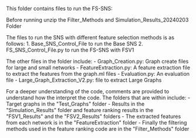 This folder contains files to run the FS-SNS:

Before running unzip the Filter_Methods and Simulation_Results_20240203 Folder

The files to run the SNS with different feature selection methods is as follows:
	1. Base_SNS_Control_File to run the Base SNS
	2. FS_SNS_Control_File.py to run the FS-SNS with FSV1

The other files in the folder include:
	- Graph_Creation.py: Graph create files for large and small networks
	- FeatureExtraction.py: A feature extraction file to extract the features from the graph.ml files
	- Evaluation.py: An evaluation file
	- Large_Graph_Extraction_V2.py: file to extract Large Graphs

For a deeper understanding of the code, comments are provided to understand how the interpret the code.
The folders that are within include:
	- Target graphs in the "Test_Graphs" folder
	- Results in the "Simulation_Results" folder and feature ranking results in the "FSV1_Results" and the "FSV2_Results" folders
	- The extracted features from each network is in the "FeatureExtraction" folder
	- Finally the filtering methods used in the feature ranking code are in the "Filter_Methods" folder 

